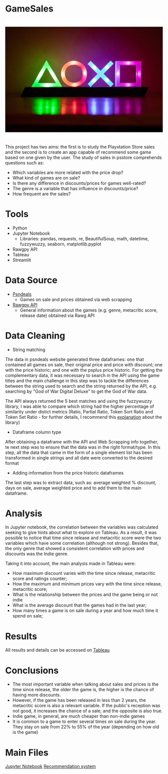 # GameSales

![PSButtons](https://github.com/Leoprma/GameSales/blob/main/Images/Ps_logo3.jpg)

This project has two aims: the first is to study the Playstation Store sales and the second is to create an app capable of recommend some game based on one given by the user.
The study of sales in psstore comprehends questions such as: 
- Which variables are more related with the price drop?
- What kind of games are on sale?
- Is there any difference in discounts/prices for games well-rated?
- The genre is a variable that has influence in discounts/price?
- How frequent are the sales?

# Tools
- Python
- Jupyter Notebook
  - Libraries: pandas, requests, re, BeautifulSoup, math, datetime, fuzzywuzzy, seaborn, matplotlib.pyplot
- Rawgpy API
- Tableau
- Streamlit

# Data Source 
- [Psndeals](https://psndeals.com/ps4-store-br-all-deals/)
  - Games on sale and prices obtained via web scrapping
- [Rawgpy API](https://rawgpy.readthedocs.io/en/latest/quickstart.html)
  - General information about the games (e.g. genre, metacritic score, release date) obtained via Rawg API

# Data Cleaning
- String matching

The data in psndeals website generated three dataframes: one that contained all games on sale, their original price and price with discount; one with the price historic; and one with the psplus price historic.
For getting the complementary data, it was necessary to search in the API using the game titles and the main challenge in this step was to tackle the differences between the string used to search and the string returned by the API, e.g. searching by "God of War Digital Deluxe" to get the God of War data.

The API always returned the 5 best matches and using the fuzzywuzzy library, I was able to compare which string had the higher percentage of similarity under distict metrics (Ratio, Partial Ratio, Token Sort Ratio and Token Set Ratio - for further details, I recommend this [explanation](https://www.datacamp.com/community/tutorials/fuzzy-string-python) about the library)

- Dataframe column type

After obtaining a dataframe with the API and Web Scrapping info together, te next step was to ensure that the data was in the right format/type.
In this step, all the data that came in the form of a single element list has been transformed in single strings and all date were converted to the desired format

- Adding information from the price historic dataframes

The last step was to extract data, such as: average weighted % discount, days on sale, average weighted price and to add them to the main dataframe.

# Analysis

In Jupyter notebook, the correlation between the variables was calculated seeking to give hints about what to explore on Tableau.
As a result, it was possible to notice that time since release and metacritic score were the two variables which have some correlation (although not strong). Besides that, the only genre that showed a consistent correlation with prices and discounts was the Indie genre.

Taking it into account, the main analysis made in Tableau were:

- How maximum discount varies with the time since release, metacritic score and ratings counter;
- How the maximum and minimum prices vary with the time since release, metacritic score;
- What is the relationship between the prices and the game being or not indie
- What is the average discount that the games had in the last year;
- How many times a game is on sale during a year and how much time it spend on sale;

# Results

All results and details can be accessed on [Tableau](https://public.tableau.com/profile/leonardo.prata.maciel#!/vizhome/GameSale_v4/Histria1?publish=yes)

# Conclusions

- The most important variable when talking about sales and prices is the time since release, the older the game is, the higher is the chance of having more discounts.
- However, if the game has been released in less than 2 years, the metacritic score is also a relevant variable. If the public's reception was not good, it increases the chance of a sale; and the opposite is also true.
- Indie game, in general, are much cheaper than non-indie games
- It is common to a game to enter several times on sale during the year. They stay on sale from 22% to 55% of the year (depending on how old is the game)

# Main Files
[Jupyter Notebook](https://github.com/Leoprma/GameSales/blob/main/Final_Project_Game_Sale.ipynb)
[Recommendation system](https://github.com/Leoprma/GameSales/blob/main/Game_recommendation.py)
